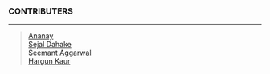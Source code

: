 ### CONTRIBUTERS

***

> [Ananay](https://github.com/fts18)\
> [Sejal Dahake](https://github.com/sejalxz)\
[Seemant Aggarwal](https://github.com/seemantaggarwal)\
[Hargun Kaur](https://github.com/hkaur008)

